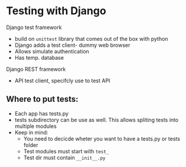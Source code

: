 # Testing with Django

Django test framework
- build on `unittest` library that comes out of the box with python
- Django adds a test client- dummy web browser
- Allows simulate authentication
- Has temp. database

Django REST framework
- API test client, specifcly use to test API

## Where to put tests:
- Each app has tests.py
- tests subdirectory can be use as well. This allows spliting tests into multiple modules
- Keep in mind:
    - You need to decicde wheter you want to have a tests.py or tests folder
    - Test modules must start with `test_`
    - Test dir must contain `__init__.py`